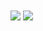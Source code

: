 <img align="center" src="https://github-readme-stats.vercel.app/api?username=roughweed&count_private=true&show_icons=true&theme=nord&custom_title=Rafeed's%20Overview">
<img align="center" src="https://github-readme-stats.vercel.app/api/top-langs/?username=roughweed&langs_count=8&theme=nord">
